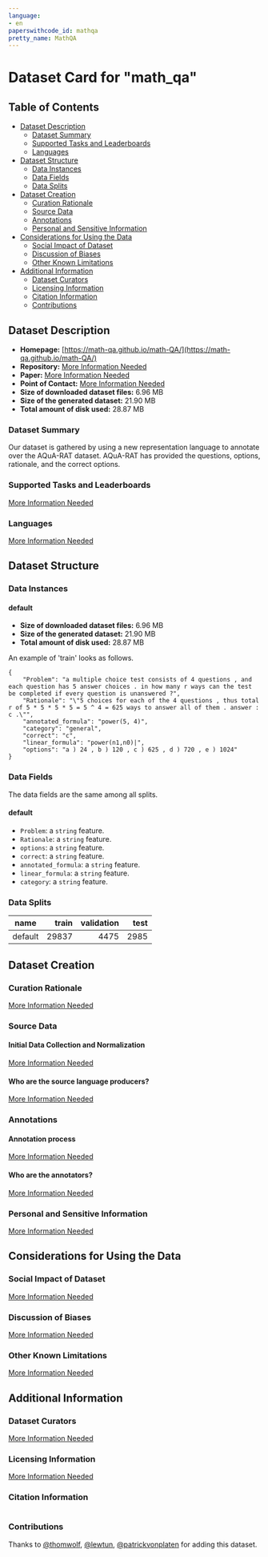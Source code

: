 ```yaml
---
language:
- en
paperswithcode_id: mathqa
pretty_name: MathQA
---
```


# Dataset Card for "math_qa"

## Table of Contents
- [Dataset Description](#dataset-description)
  - [Dataset Summary](#dataset-summary)
  - [Supported Tasks and Leaderboards](#supported-tasks-and-leaderboards)
  - [Languages](#languages)
- [Dataset Structure](#dataset-structure)
  - [Data Instances](#data-instances)
  - [Data Fields](#data-fields)
  - [Data Splits](#data-splits)
- [Dataset Creation](#dataset-creation)
  - [Curation Rationale](#curation-rationale)
  - [Source Data](#source-data)
  - [Annotations](#annotations)
  - [Personal and Sensitive Information](#personal-and-sensitive-information)
- [Considerations for Using the Data](#considerations-for-using-the-data)
  - [Social Impact of Dataset](#social-impact-of-dataset)
  - [Discussion of Biases](#discussion-of-biases)
  - [Other Known Limitations](#other-known-limitations)
- [Additional Information](#additional-information)
  - [Dataset Curators](#dataset-curators)
  - [Licensing Information](#licensing-information)
  - [Citation Information](#citation-information)
  - [Contributions](#contributions)

## Dataset Description

- **Homepage:** [https://math-qa.github.io/math-QA/](https://math-qa.github.io/math-QA/)
- **Repository:** [More Information Needed](https://github.com/huggingface/datasets/blob/master/CONTRIBUTING.md#how-to-contribute-to-the-dataset-cards)
- **Paper:** [More Information Needed](https://github.com/huggingface/datasets/blob/master/CONTRIBUTING.md#how-to-contribute-to-the-dataset-cards)
- **Point of Contact:** [More Information Needed](https://github.com/huggingface/datasets/blob/master/CONTRIBUTING.md#how-to-contribute-to-the-dataset-cards)
- **Size of downloaded dataset files:** 6.96 MB
- **Size of the generated dataset:** 21.90 MB
- **Total amount of disk used:** 28.87 MB

### Dataset Summary

Our dataset is gathered by using a new representation language to annotate over the AQuA-RAT dataset. AQuA-RAT has provided the questions, options, rationale, and the correct options.

### Supported Tasks and Leaderboards

[More Information Needed](https://github.com/huggingface/datasets/blob/master/CONTRIBUTING.md#how-to-contribute-to-the-dataset-cards)

### Languages

[More Information Needed](https://github.com/huggingface/datasets/blob/master/CONTRIBUTING.md#how-to-contribute-to-the-dataset-cards)

## Dataset Structure

### Data Instances

#### default

- **Size of downloaded dataset files:** 6.96 MB
- **Size of the generated dataset:** 21.90 MB
- **Total amount of disk used:** 28.87 MB

An example of 'train' looks as follows.
```
{
    "Problem": "a multiple choice test consists of 4 questions , and each question has 5 answer choices . in how many r ways can the test be completed if every question is unanswered ?",
    "Rationale": "\"5 choices for each of the 4 questions , thus total r of 5 * 5 * 5 * 5 = 5 ^ 4 = 625 ways to answer all of them . answer : c .\"",
    "annotated_formula": "power(5, 4)",
    "category": "general",
    "correct": "c",
    "linear_formula": "power(n1,n0)|",
    "options": "a ) 24 , b ) 120 , c ) 625 , d ) 720 , e ) 1024"
}
```

### Data Fields

The data fields are the same among all splits.

#### default
- `Problem`: a `string` feature.
- `Rationale`: a `string` feature.
- `options`: a `string` feature.
- `correct`: a `string` feature.
- `annotated_formula`: a `string` feature.
- `linear_formula`: a `string` feature.
- `category`: a `string` feature.

### Data Splits

| name  |train|validation|test|
|-------|----:|---------:|---:|
|default|29837|      4475|2985|

## Dataset Creation

### Curation Rationale

[More Information Needed](https://github.com/huggingface/datasets/blob/master/CONTRIBUTING.md#how-to-contribute-to-the-dataset-cards)

### Source Data

#### Initial Data Collection and Normalization

[More Information Needed](https://github.com/huggingface/datasets/blob/master/CONTRIBUTING.md#how-to-contribute-to-the-dataset-cards)

#### Who are the source language producers?

[More Information Needed](https://github.com/huggingface/datasets/blob/master/CONTRIBUTING.md#how-to-contribute-to-the-dataset-cards)

### Annotations

#### Annotation process

[More Information Needed](https://github.com/huggingface/datasets/blob/master/CONTRIBUTING.md#how-to-contribute-to-the-dataset-cards)

#### Who are the annotators?

[More Information Needed](https://github.com/huggingface/datasets/blob/master/CONTRIBUTING.md#how-to-contribute-to-the-dataset-cards)

### Personal and Sensitive Information

[More Information Needed](https://github.com/huggingface/datasets/blob/master/CONTRIBUTING.md#how-to-contribute-to-the-dataset-cards)

## Considerations for Using the Data

### Social Impact of Dataset

[More Information Needed](https://github.com/huggingface/datasets/blob/master/CONTRIBUTING.md#how-to-contribute-to-the-dataset-cards)

### Discussion of Biases

[More Information Needed](https://github.com/huggingface/datasets/blob/master/CONTRIBUTING.md#how-to-contribute-to-the-dataset-cards)

### Other Known Limitations

[More Information Needed](https://github.com/huggingface/datasets/blob/master/CONTRIBUTING.md#how-to-contribute-to-the-dataset-cards)

## Additional Information

### Dataset Curators

[More Information Needed](https://github.com/huggingface/datasets/blob/master/CONTRIBUTING.md#how-to-contribute-to-the-dataset-cards)

### Licensing Information

[More Information Needed](https://github.com/huggingface/datasets/blob/master/CONTRIBUTING.md#how-to-contribute-to-the-dataset-cards)

### Citation Information

```

```


### Contributions

Thanks to [@thomwolf](https://github.com/thomwolf), [@lewtun](https://github.com/lewtun), [@patrickvonplaten](https://github.com/patrickvonplaten) for adding this dataset.
